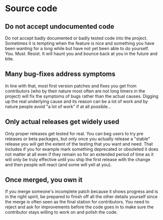 # Source code

## Do not accept undocumented code

Do not accept badly documented or badly tested code into the project.
Sometimes it is tempting when the feature is nice and something you have been
wanting for a long while but have not yet been able to do yourself.
You. Must. Resist. It will haunt you and bounce back at you in the future and
bite.

## Many bug-fixes address symptoms

In line with that, most first version patches and fixes you get from
contributors (who by their nature most often are not long timers in the
project) will fix the symptoms of bugs rather than the actual causes. Digging
up the real underlying cause and its reason can be a lot of work and by nature
people avoid "a lot of work" if at all possible...

## Only actual releases get widely used

Only proper releases get tested for real. You can beg users to try pre
releases or beta packages, but only once you actually release a "stable"
release you will get the extent of the testing that you want and need. That
includes if you for example mark something deprecated or obsoleted it does not
matter at all even if they remain so for an extended period of time as it will
only be truly effective until you ship the first release with the change and
then people will react (and some will yell at you).

## Once merged, you own it

If you merge someone's incomplete patch because it shows progress and is in
the right spirit, be prepared to finish off all the other details yourself
since the merge is often seen as the final station for contributors. You need
to reject and ask for improvements before the code goes in to make sure the
contributor stays willing to work on and polish the code.
